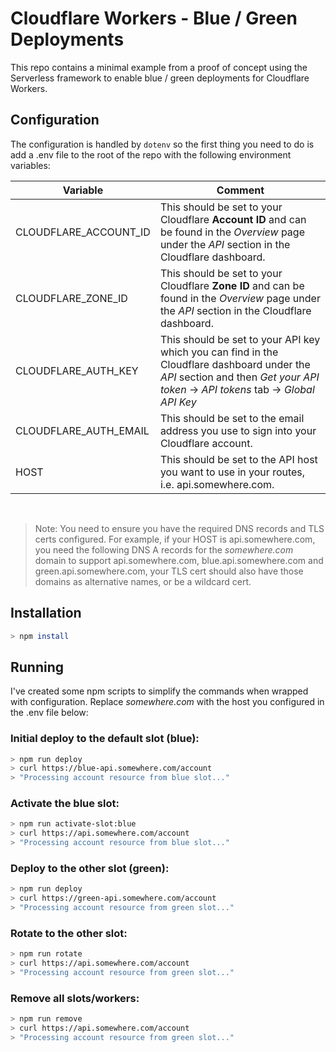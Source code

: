 # Cloudflare Workers - Blue / Green Deployments

This repo contains a minimal example from a proof of concept using the Serverless framework to enable blue / green deployments for Cloudflare Workers.

## Configuration

The configuration is handled by `dotenv` so the first thing you need to do is add a .env file to the root of the repo with the following environment variables:

| Variable              | Comment                                                                                                                                                                         |
| --------------------- | ------------------------------------------------------------------------------------------------------------------------------------------------------------------------------- |
| CLOUDFLARE_ACCOUNT_ID | This should be set to your Cloudflare **Account ID** and can be found in the _Overview_ page under the _API_ section in the Cloudflare dashboard.                               |
| CLOUDFLARE_ZONE_ID    | This should be set to your Cloudflare **Zone ID** and can be found in the _Overview_ page under the _API_ section in the Cloudflare dashboard.                                  |
| CLOUDFLARE_AUTH_KEY   | This should be set to your API key which you can find in the Cloudflare dashboard under the _API_ section and then _Get your API token_ -> _API tokens_ tab -> _Global API Key_ |
| CLOUDFLARE_AUTH_EMAIL | This should be set to the email address you use to sign into your Cloudflare account.                                                                                           |
| HOST                  | This should be set to the API host you want to use in your routes, i.e. api.somewhere.com.                                                                                      |

<br>

> Note: You need to ensure you have the required DNS records and TLS certs configured. For example, if your HOST is api.somewhere.com, you need the following DNS A records for the _somewhere.com_ domain to support api.somewhere.com, blue.api.somewhere.com and green.api.somewhere.com, your TLS cert should also have those domains as alternative names, or be a wildcard cert.

## Installation

```bash
> npm install
```

## Running

I've created some npm scripts to simplify the commands when wrapped with configuration. Replace _somewhere.com_ with the host you configured in the .env file below:

### Initial deploy to the default slot (blue):

```bash
> npm run deploy
> curl https://blue-api.somewhere.com/account
> "Processing account resource from blue slot..."
```

### Activate the blue slot:

```bash
> npm run activate-slot:blue
> curl https://api.somewhere.com/account
> "Processing account resource from blue slot..."
```

### Deploy to the other slot (green):

```bash
> npm run deploy
> curl https://green-api.somewhere.com/account
> "Processing account resource from green slot..."
```

### Rotate to the other slot:

```bash
> npm run rotate
> curl https://api.somewhere.com/account
> "Processing account resource from green slot..."
```

### Remove all slots/workers:

```bash
> npm run remove
> curl https://api.somewhere.com/account
> "Processing account resource from green slot..."
```
